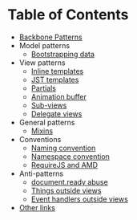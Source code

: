# Table of Contents

* [Backbone Patterns](../README.md)
* Model patterns
  * [Bootstrapping data](/docs/bootstrapping-data.md)
* View patterns
  * [Inline templates](/docs/inline-templates.md)
  * [JST templates](/docs/jst-templates.md)
  * [Partials](/docs/partials.md)
  * [Animation buffer](/docs/animation-buffer.md)
  * [Sub-views](/docs/subviews.md)
  * [Delegate views](/docs/delegate-views.md)
* General patterns
  * [Mixins](/docs/mixins.md)
* Conventions
  * [Naming convention](/docs/naming-convention.md)
  * [Namespace convention](/docs/namespace-convention.md)
  * [RequireJS and AMD](/docs/requirejs-and-amd.md)
* Anti-patterns
  * [document.ready abuse](/docs/document-ready-abuse.md)
  * [Things outside views](/docs/things-outside-views.md)
  * [Event handlers outside views](/docs/event-handlers-outside-views.md)
* [Other links](/docs/other-links.md)
